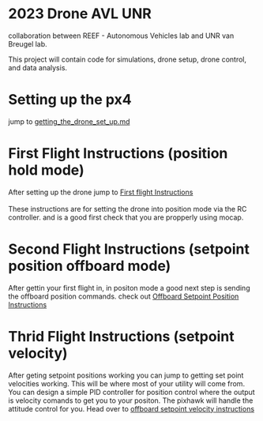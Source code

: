 # 2023 Drone AVL UNR
collaboration between REEF - Autonomous Vehicles lab and UNR van Breugel lab.

This project will contain code for simulations, drone setup, drone control, and data analysis.

# Setting up the px4
jump to [getting_the_drone_set_up.md](https://github.com/Alopez6991/2023_Drone_AVL_UNR/blob/main/getting_the_drone_set_up.md)

# First Flight Instructions (position hold mode)
After setting up the drone jump to [First flight Instructions](https://github.com/Alopez6991/2023_Drone_AVL_UNR/blob/main/First_Flight_Instructions.md)\
\
These instructions are for setting the drone into position mode via the RC controller. and is a good first check that you are propperly using mocap. 

# Second Flight Instructions (setpoint position offboard mode)
After gettin your first flight in, in positon mode a good next step is sending the offboard position commands. check out [Offboard Setpoint Position Instructions](https://github.com/Alopez6991/2023_Drone_AVL_UNR/blob/main/Offboard_Setpoint_Position_Instructions.md) 

# Thrid Flight Instructions (setpoint velocity)
After geting setpoint positions working you can jump to getting set point velocities working. This will be where most of your utility will come from. You can design a simple PID controller for position control where the output is velocity comands to get you to your positon. The pixhawk will handle the attitude control for you. Head over to [offboard setpoint velocity instructions]()

